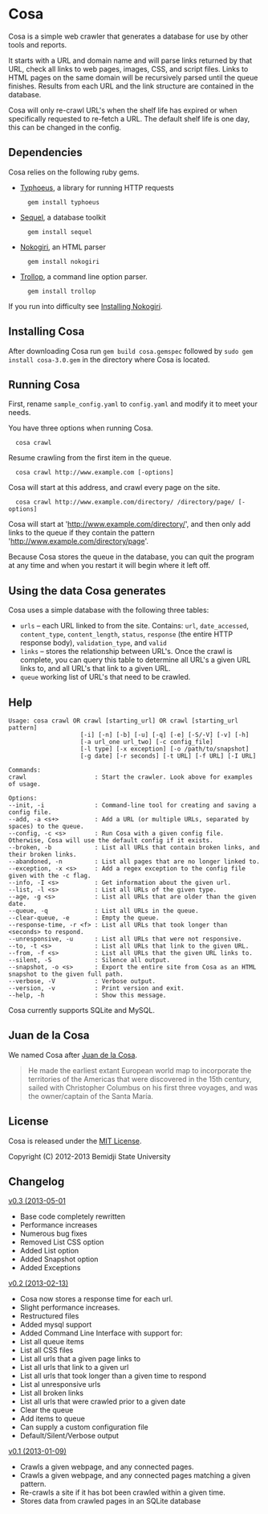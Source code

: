 # Cosa

Cosa is a simple web crawler that generates a database for use by other tools and reports.

It starts with a URL and domain name and will parse links returned by that URL, check all links to web pages, images, CSS, and script files. Links to HTML pages on the same domain will be recursively parsed until the queue finishes. Results from each URL and the link structure are contained in the database.

Cosa will only re-crawl URL's when the shelf life has expired or when specifically requested to re-fetch a URL. The default shelf life is one day, this can be changed in the config.


## Dependencies

Cosa relies on the following ruby gems.

* [Typhoeus](https://github.com/typhoeus/typhoeus), a library for running HTTP requests

        gem install typhoeus

* [Sequel](http://sequel.rubyforge.org/), a database toolkit

        gem install sequel

* [Nokogiri](http://nokogiri.org/), an HTML parser

        gem install nokogiri

* [Trollop](http://trollop.rubyforge.org/), a command line option parser.

        gem install trollop

If you run into difficulty see [Installing Nokogiri](http://nokogiri.org/tutorials/installing_nokogiri.html).

## Installing Cosa

After downloading Cosa run `gem build cosa.gemspec` followed by `sudo gem install cosa-3.0.gem` in the directory 
where Cosa is located.

## Running Cosa

First, rename `sample_config.yaml` to `config.yaml` and modify it to meet your needs.

You have three options when running Cosa.

      cosa crawl
Resume crawling from the first item in the queue.

      cosa crawl http://www.example.com [-options]
Cosa will start at this address, and crawl every page on the site.

      cosa crawl http://www.example.com/directory/ /directory/page/ [-options]
Cosa will start at 'http://www.example.com/directory/', and then only add links to the queue if they contain the pattern 'http://www.example.com/directory/page'.

Because Cosa stores the queue in the database, you can quit the program at any time and when you restart it will begin where it left off.

## Using the data Cosa generates

Cosa uses a simple database with the following three tables:

* `urls` – each URL linked to from the site. Contains: `url`, `date_accessed`, `content_type`, `content_length`, `status`, `response` (the entire HTTP response body), `validation_type`, and `valid`
* `links` – stores the relationship between URL's. Once the crawl is complete, you can query this table to determine all URL's a given URL links to, and all URL's that link to a given URL.
* `queue` working list of URL's that need to be crawled.

## Help

```
Usage: cosa crawl OR crawl [starting_url] OR crawl [starting_url pattern]
                    [-i] [-n] [-b] [-u] [-q] [-e] [-S/-V] [-v] [-h]
                    [-a url_one url_two] [-c config_file]
                    [-l type] [-x exception] [-o /path/to/snapshot]
                    [-g date] [-r seconds] [-t URL] [-f URL] [-I URL]

Commands:
crawl                   : Start the crawler. Look above for examples of usage.

Options:
--init, -i              : Command-line tool for creating and saving a config file.
--add, -a <s+>          : Add a URL (or multiple URLs, separated by spaces) to the queue.
--config, -c <s>        : Run Cosa with a given config file. Otherwise, Cosa will use the default config if it exists.
--broken, -b            : List all URLs that contain broken links, and their broken links.
--abandoned, -n         : List all pages that are no longer linked to.
--exception, -x <s>     : Add a regex exception to the config file given with the -c flag.
--info, -I <s>          : Get information about the given url.
--list, -l <s>          : List all URLs of the given type.
--age, -g <s>           : List all URLs that are older than the given date.
--queue, -q             : List all URLs in the queue.
--clear-queue, -e       : Empty the queue.
--response-time, -r <f> : List all URLs that took longer than <seconds> to respond.
--unresponsive, -u      : List all URLs that were not responsive.
--to, -t <s>            : List all URLs that link to the given URL.
--from, -f <s>          : List all URLs that the given URL links to.
--silent, -S            : Silence all output.
--snapshot, -o <s>      : Export the entire site from Cosa as an HTML snapshot to the given full path.
--verbose, -V           : Verbose output.
--version, -v           : Print version and exit.
--help, -h              : Show this message.
```

Cosa currently supports SQLite and MySQL.

## Juan de la Cosa

We named Cosa after [Juan de la Cosa](http://en.wikipedia.org/wiki/Juan_de_la_Cosa).

> He made the earliest extant European world map to incorporate the territories of the Americas that were discovered in the 15th century, sailed with Christopher Columbus on his first three voyages, and was the owner/captain of the Santa María.

## License

Cosa is released under the [MIT License](http://opensource.org/licenses/MIT).

Copyright (C) 2012-2013 Bemidji State University

## Changelog

[v0.3 (2013-05-01](https://github.com/bsuweb/cosa/tree/v0.3)
 * Base code completely rewritten
 * Performance increases
 * Numerous bug fixes
 * Removed List CSS option
 * Added List option
 * Added Snapshot option 
 * Added Exceptions
 

[v0.2 (2013-02-13)](https://github.com/bsuweb/cosa/tree/v0.2)
 * Cosa now stores a response time for each url.
 * Slight performance increases.
 * Restructured files
 * Added mysql support
 * Added Command Line Interface with support for:
  * List all queue items
  * List all CSS files
  * List all urls that a given page links to
  * List all urls that link to a given url
  * List all urls that took longer than a given time to respond
  * List al unresponsive urls
  * List all broken links
  * List all urls that were crawled prior to a given date
  * Clear the queue
  * Add items to queue
  * Can supply a custom configuration file
  * Default/Silent/Verbose output



[v0.1 (2013-01-09)](https://github.com/bsuweb/cosa/tree/v0.1)
 * Crawls a given webpage, and any connected pages.
 * Crawls a given webpage, and any connected pages matching a given pattern.
 * Re-crawls a site if it has bot been crawled within a given time.
 * Stores data from crawled pages in an SQLite database
